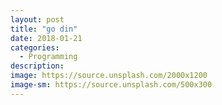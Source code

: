 ```yaml
---
layout: post
title: "go din"
date: 2018-01-21
categories:
  - Programming
description: 
image: https://source.unsplash.com/2000x1200
image-sm: https://source.unsplash.com/500x300
---
```

